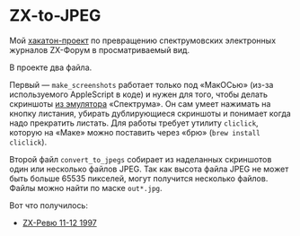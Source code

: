 # ZX-to-JPEG
Мой [хакатон-проект](https://bolknote.ru/all/bessonny-hakaton/) по превращению спектрумовских электронных журналов ZX-Форум в просматриваемый вид.

В проекте два файла.

Первый — `make_screenshots` работает только под «МакОСью» (из-за используемого AppleScript в коде) и нужен для того, чтобы делать
скриншоты [из эмулятора](http://zx.researcher.su) «Спектрума». Он сам умеет нажимать на кнопку листания, убирать дублирующиеся скриншоты и понимает
когда надо прекратить листать. Для работы требует утилиту `cliclick`, которую на «Маке» можно поставить через «брю» (`brew install cliclick`).

Второй файл `convert_to_jpegs` собирает из наделанных скриншотов один или несколько файлов JPEG. Так как высота файла JPEG не может быть больше 65535
пикселей, могут получится несколько файлов. Файлы можно найти по маске `out*.jpg`.

Вот что получилось:
 * [ZX-Ревю 11-12 1997](https://bolknote.github.io/ZX-Review-11-12-1997/)

